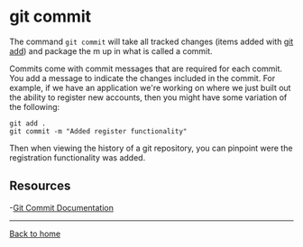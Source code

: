# git commit
The command `git commit` will take all tracked changes (items added with [git add](./Add.md)) and package the m up in what is called a commit.

Commits come with commit messages that are required for each commit. You add a message to indicate the changes included in the commit.
For example, if we have an application we're working on where we just built out the ability to register new accounts, then you might have some variation of the following:

```
git add . 
git commit -m "Added register functionality"
```

Then when viewing the history of a git repository, you can pinpoint were the registration functionality was added.

## Resources 

-[Git Commit Documentation](https://git-scm.com/docs/git-commit)

---

[Back to home](../README.md)

